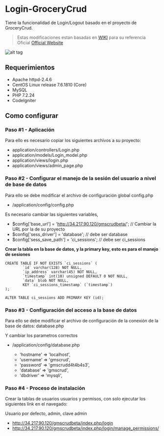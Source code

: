 # Login-GroceryCrud

Tiene la funcionalidad de Login/Logout basado en el proyecto de GroceryCrud.

> Estas modificaciones estan basadas en  [WIKI](https://github.com/portapipe/Login-GroceryCrud/wiki) para su referencia
> Oficial [Official Website](https://portapipe.github.io/Login-GroceryCrud/) 

![alt tag](https://github.com/portapipe/Login-GroceryCrud/blob/master/login_page.png?raw=true)

## Requerimientos
- Apache httpd-2.4.6
- CentOS Linux release 7.6.1810 (Core) 
- MySQL
- PHP 7.2.24
- CodeIgniter

## Como configurar  

### Paso #1 - Aplicación 
Para ello es necesario copiar los siguientes archivos a su proyecto:

- application/controllers/Login.php
- application/models/Login_model.php
- application/views/login.php
- application/views/admin_page.php

### Paso #2 -  Configurar el manejo de la sesión del usuario a nivel de base de datos

 Para ello se debe modificar el archivo de configuración global config.php

 - /application/config/config.php

Es necesario cambiar las siguientes variables,  

- $config['base_url'] = 'http://34.217.90.120/gmscrudbeta/';   //  Cambiar la URL por la de su proyecto
- $config['sess_driver'] = 'database';  // debe ser database
- $config['sess_save_path'] = 'ci_sessions'; //  debe ser ci_sessions

**Crear la tabla en la base de datos, y la primary key, esto es para el manejo de sesiones**

```
CREATE TABLE IF NOT EXISTS `ci_sessions` (
        `id` varchar(128) NOT NULL,
        `ip_address` varchar(45) NOT NULL,
        `timestamp` int(10) unsigned DEFAULT 0 NOT NULL,
        `data` blob NOT NULL,
        KEY `ci_sessions_timestamp` (`timestamp`)
);

ALTER TABLE ci_sessions ADD PRIMARY KEY (id);
```
### Paso #3 -  Configuración del  acceso a la base de datos

 Para ello se debe modificar el archivo de configuración de la conexión de la base de datos: database.php

 Y cambiar los parametros correctos

 - /application/config/database.php

 	- 'hostname' => 'localhost',
	- 'username' => 'gmscrud',
	- 'password' => 'gmscrudd4t4b4s3',
	- 'database' => 'gmscrud',
	- 'dbdriver' => 'mysqli',

### Paso #4 -  Proceso de instalación

Crear la tablas de usuarios usuarios y permisos, con solo ejecutar los siguientes link en el navegado:

Usuario por defecto, admin, clave admin

- http://34.217.90.120/gmscrudbeta/index.php/login
- http://34.217.90.120/gmscrudbeta/index.php/login/manage_permissions/



